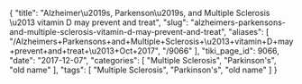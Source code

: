 {
    "title": "Alzheimer\u2019s, Parkenson\u2019s, and Multiple Sclerosis \u2013 vitamin D may prevent and treat",
    "slug": "alzheimers-parkensons-and-multiple-sclerosis-vitamin-d-may-prevent-and-treat",
    "aliases": [
        "/Alzheimers+Parkensons+and+Multiple+Sclerosis+\u2013+vitamin+D+may+prevent+and+treat+\u2013+Oct+2017",
        "/9066"
    ],
    "tiki_page_id": 9066,
    "date": "2017-12-07",
    "categories": [
        "Multiple Sclerosis",
        "Parkinson's",
        "old name"
    ],
    "tags": [
        "Multiple Sclerosis",
        "Parkinson's",
        "old name"
    ]
}
